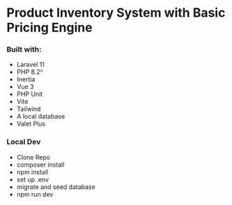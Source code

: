 # Product Inventory System with Basic Pricing Engine

### Built with:
- Laravel 11
- PHP 8.2^
- Inertia
- Vue 3
- PHP Unit
- Vite
- Tailwind
- A local database
- Valet Plus

### Local Dev
- Clone Repo
- composer install
- npm install
- set up .env
- migrate and seed database
- npm run dev